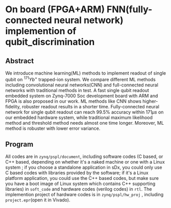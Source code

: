 # On board (FPGA+ARM) FNN(fully-connected neural network) implemention of qubit_discrimination
## Abstract
We introduce machine learning(ML) methods to implement readout of single qubit on $^{171}Yb^+$ trapped-ion system. We compare different ML methods including convolutional neural networks(CNN) and full-connected neural networks with traditional methods in test. A fast single qubit readout embedded system on Zynq-7000 Soc development board with ARM and FPGA is also proposed in our work. ML methods like CNN shows higher-fidelity, robuster readout results in a shorter time. Fully-connected neural network for single qubit readout can reach 99.5\% accuracy within 171$\mu s$ on our embedded hardware system, while traditional maximum likelihood method and threshold method needs almost one time longer. Moreover, ML method is robuster with lower error variance. 

## Program
All codes are in ```zynq/pspl/document```, including software codes (C based, or C++ based, depending on whether it's a naked machine or one with a Linux system
; if you choose a standalone application in sDx, you could only use C based codes with libraries provided by the software; if it's a 
Linux platform application, you could use the C++ based codes, but make sure you have a boot image of Linux system which contains 
C++ supporting libraries) in ```soft_code``` and hardware codes (verilog codes) in ```rtl```. The implemention project of hardware codes is in ```zynq/pspl/hw_proj```
, including ```project.epr```(open it in Vivado).
